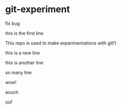 # git-experiment

fix bug 

this is the first line

This repo is used to make experimentations with git!1

this is a new line

this is another line

so many line

wow!

aouch

ouf